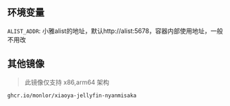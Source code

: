 ## 环境变量

`ALIST_ADDR`: 小雅alist的地址，默认http://alist:5678，容器内部使用地址，一般不用改

## 其他镜像

> 此镜像仅支持 x86,arm64 架构

```
ghcr.io/monlor/xiaoya-jellyfin-nyanmisaka
```